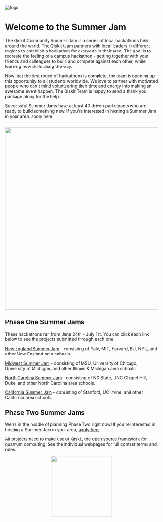 ![logo](https://github.com/qiskit-community/qiskit-summer-jam-20/blob/master/CommunitySummerJam_Maps_Logos_Icons-39.png)

# Welcome to the Summer Jam

The Qiskit Community Summer Jam is a series of local hackathons held around the world. The Qiskit team partners with local leaders in different regions to establish a hackathon for everyone in their area. The goal is to recreate the feeling of a campus hackathon - getting together with your friends and colleagues to build and compete against each other, while learning new skills along the way.

Now that the first round of hackathons is complete, the team is opening up this opportunity to all students worldwide. We love to partner with motivated people who don't mind volunteering their time and energy into making an awesome event happen. The Qiskit Team is happy to send a thank you package along for the help.

Successful Summer Jams have at least 40 driven participants who are ready to build something new. If you're interested in hosting a Summer Jam in your area, [apply here](https://airtable.com/shrSYigs5jgG06ekw)


-----

<p align="center">
  <img width="600" src="https://github.com/qiskit-community/qiskit-summer-jam-20/blob/master/CommunityJam_Map-01compress.png">
</p>



## Phase One Summer Jams

These hackathons ran from June 24th - July 1st. You can click each link below to see the projects submitted through each one. 

[New England Summer Jam](https://qiskit-community-summer-jam-new-england.hackerearth.com/challenges/hackathon/qiskit-community-summer-jam-boston/submissions/#submissions) - consisting of Yale, MIT, Harvard, BU, NYU, and other New England area schools. 

[Midwest Summer Jam](https://www.hackerearth.com/challenges/hackathon/qiskit-community-summer-jam-mid-west/submissions/#submissions) - consisting of MSU, University of Chicago, University of Michigan, and other Illinois & Michigan area schools. 

[North Carolina Summer Jam](https://www.hackerearth.com/challenges/hackathon/qiskit-community-summer-jam-north-carolina/submissions/#submissions) - consisting of NC State, UNC Chapel Hill, Duke, and other North Carolina area schools. 

[California Summer Jam](https://www.hackerearth.com/challenges/hackathon/qiskit-community-summer-jam-california/submissions/#submissions) - consisting of Stanford, UC Irvine, and other California area schools. 


## Phase Two Summer Jams

We're in the middle of planning Phase Two right now! If you're interested in hosting a Summer Jam in your area, [apply here](https://airtable.com/shrSYigs5jgG06ekw)

All projects need to make use of Qiskit, the open source framework for quantum computing. See the individual webpages for full contest terms and rules.

<p align="center">
  <img width="200" height="200" src="https://github.com/qiskit-community/qiskit-summer-jam-20/blob/master/CommunitySummerJam_Maps_Logos_Icons-22.png">
</p>
